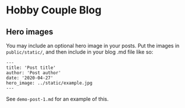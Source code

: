 # Hobby Couple Blog

## Hero images

You may include an optional hero image in your posts. Put the images in `public/static/`, and then include in your blog .md file like so:

```
---
title: 'Post title'
author: 'Post author'
date: '2020-04-27'
hero_image: ../static/example.jpg
---
```

See `demo-post-1.md` for an example of this.
